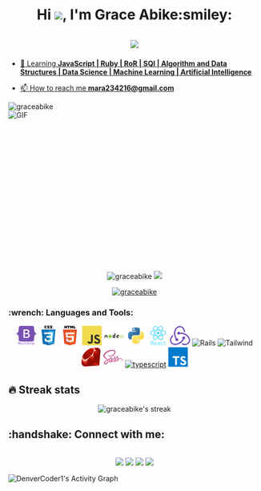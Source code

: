 <h1 align="center">Hi 
  <img src="https://media.giphy.com/media/hvRJCLFzcasrR4ia7z/giphy.gif" width="28">, I'm Grace Abike:smiley:</h1>
<h2 align="center">
  <a href="https://github.com/DenverCoder1/readme-typing-svg"><img src="https://readme-typing-svg.demolab.com/?lines=Coding%20Mentor%20at%20Microverse;Full-Stack%20Web%20Developer;Enrolled%20in%20Microverse&font=Fira%20Code&center=true&width=700&height=45&color=258F76&vCenter=true&size=30&pause=1000">
</h2>

- 🌱 Learning **JavaScript | Ruby | RoR | SQl | Algorithm and Data Structures | Data Science | Machine Learning | Artificial Intelligence**

- 📫 How to reach me **mara234216@gmail.com**

<p align="left">
  <img src="https://komarev.com/ghpvc/?username=graceabike&label=Profile%20views&color=brightgreen&style=flat-square" alt="graceabike">
  <img align="right" alt="GIF" src="https://github.com/abhisheknaiidu/abhisheknaiidu/blob/master/code.gif?raw=true" width="900" height="320">
</p>
<p align="center">
  <img src="https://github-readme-stats.vercel.app/api?username=graceabike&show_icons=true&theme=gotham" alt="graceabike">
  <img height="195em" src="https://github-readme-stats.vercel.app/api/top-langs/?username=graceabike&layout=compact&langs_count=7&theme=gotham&border_radius=0">
</p>

<p align="center">
  <a href="https://github.com/ryo-ma/github-profile-trophy"><img src="https://github-profile-trophy.vercel.app/?username=graceabike" alt="graceabike"></a>
</p>

<h3 align="left">:wrench: Languages and Tools:</h3>
<p align="center"><a href="https://getbootstrap.com" target="_blank" rel="noreferrer">
  <img src="https://raw.githubusercontent.com/devicons/devicon/master/icons/bootstrap/bootstrap-plain-wordmark.svg" alt="bootstrap" width="40" height="40"></a>
  <a href="https://www.w3schools.com/css/" target="_blank" rel="noreferrer">
  <img src="https://raw.githubusercontent.com/devicons/devicon/master/icons/css3/css3-original-wordmark.svg" alt="css3" width="40" height="40"></a>
  <a href="https://www.w3.org/html/" target="_blank" rel="noreferrer">
  <img src="https://raw.githubusercontent.com/devicons/devicon/master/icons/html5/html5-original-wordmark.svg" alt="html5" width="40" height="40"></a>
  <a href="https://developer.mozilla.org/en-US/docs/Web/JavaScript" target="_blank" rel="noreferrer"> <img src="https://raw.githubusercontent.com/devicons/devicon/master/icons/javascript/javascript-original.svg" alt="javascript" width="40" height="40"></a>
  <a href="https://nodejs.org/en/about/" target="_blank" rel="noreferrer">
  <img src="https://raw.githubusercontent.com/devicons/devicon/master/icons/nodejs/nodejs-original-wordmark.svg" alt="nodejs" width="40" height="40"></a>
  <a href="https://www.python.org" target="_blank" rel="noreferrer">
  <img src="https://raw.githubusercontent.com/devicons/devicon/master/icons/python/python-original.svg" alt="python" width="40" height="40"></a>
  <a href="https://reactjs.org/" target="_blank" rel="noreferrer">
  <img src="https://raw.githubusercontent.com/devicons/devicon/master/icons/react/react-original-wordmark.svg" alt="react" width="40" height="40"></a>
  <a href="https://redux.js.org" target="_blank" rel="noreferrer">
  <img src="https://raw.githubusercontent.com/devicons/devicon/master/icons/redux/redux-original.svg" alt="redux" width="40" height="40"></a>
  <img alt="Rails" height="30" width="40" src="https://cdn.jsdelivr.net/gh/devicons/devicon/icons/rails/rails-plain.svg">
  <img alt="Tailwind" height="30" width="40" src="https://cdn.jsdelivr.net/gh/devicons/devicon/icons/tailwindcss/tailwindcss-plain.svg"><a href="https://www.ruby-lang.org/en/" target="_blank" rel="noreferrer">
  <img src="https://raw.githubusercontent.com/devicons/devicon/master/icons/ruby/ruby-original.svg" alt="ruby" width="40" height="40"></a>
  <a href="https://sass-lang.com" target="_blank" rel="noreferrer">
  <img src="https://raw.githubusercontent.com/devicons/devicon/master/icons/sass/sass-original.svg" alt="sass" width="40" height="40"></a>
  <a href="https://www.mongodb.com/" target="_blank" rel="noreferrer">
  <img src="https://webimages.mongodb.com/_com_assets/cms/kuyjf3vea2hg34taa-horizontal_default_slate_blue.svg?auto=format%252Ccompress" alt="typescript" width="40" height="40"></a>
  <a href="https://www.typescriptlang.org/" target="_blank" rel="noreferrer">
  <img src="https://raw.githubusercontent.com/devicons/devicon/master/icons/typescript/typescript-original.svg" alt="typescript" width="40" height="40"></a>
  </p>

## 🔥 Streak stats

<!-- GitHub Readme Streak Stats - https://github.com/DenverCoder1/github-readme-streak-stats -->
<p align="center">
    <img alt="graceabike's streak" src="https://github-readme-streak-stats.herokuapp.com/?user=graceabike&theme=gotham&hide_border=true">
</p>

<h2 align="left">:handshake: Connect with me:</h2>
<p align="center">
<br>	
<a target="_blank" href="https://www.linkedin.com/in/@GraceAbike1/"><img src="https://img.shields.io/badge/-LinkedIn-0077B5?style=for-the-badge&logo=Linkedin&logoColor=white"></img></a>
<a target="_blank" href="mailto:mara234216@gmail.com"><img src="https://img.shields.io/badge/-Gmail-D14836?style=for-the-badge&logo=Gmail&logoColor=white"></img></a>
<a target="_blank" href="https://medium.com/@graceabike"><img src="https://img.shields.io/badge/-Medium-12100E?style=for-the-badge&logo=Medium&logoColor=white"></img></a>
<a target="_blank" href="https://twitter.com/graceabike1"><img src="https://img.shields.io/badge/-Twitter-1DA1F2?style=for-the-badge&logo=Twitter&logoColor=white"></img></a>
</p>
<img alt="DenverCoder1's Activity Graph" src="https://denvercoder1-activity-graph.herokuapp.com/graph/?username=graceabikem&bg_color=0C1014&color=258F76&line=90C5C2&point=FFFFFF&hide_border=true">

<!---
GraceAbike/GaceAbike is a ✨ special ✨ repository because its `README.md` (this file) appears on your GitHub profile.
You can click the Preview link to take a look at your changes.
--->

